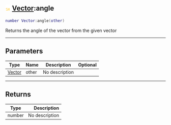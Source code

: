 ## ![shared](../../.gitbook/assets/shared.png) [Vector](vector):angle

```lua
number Vector:angle(other)
```

Returns the angle of the vector from the given vector

------
## Parameters

| Type   | Name | Description | Optional |
| ------ | ---- | ----------- | -------: |
| [Vector](vector) | other | No description |  |


------
## Returns

| Type   | Description |
| ------ | ----------: |
| number | No description |

